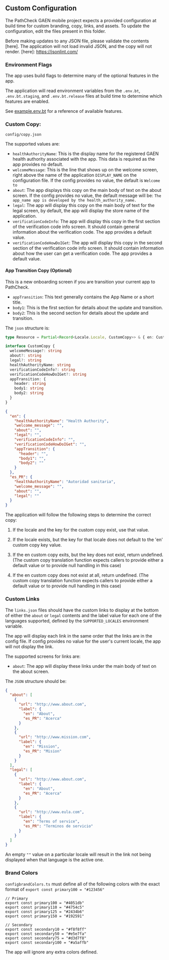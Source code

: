 ## Custom Configuration

The PathCheck GAEN mobile project expects a provided configuration at build time
for custom branding, copy, links, and assets. To update the configuration, edit
the files present in this folder.

Before making updates to any JSON file, please validate the contents [here].
The application will not load invalid JSON, and the copy will not render.
[here]: https://jsonlint.com/

### Environment Flags

The app uses build flags to determine many of the optional features in the app.

The application will read environment variables from the `.env.bt`,
`.env.bt.staging`, and `.env.bt.release` files at build time to determine which
features are enabled.

See [example.env.bt](../example.env.bt) for a reference of available features.

### Custom Copy:

`config/copy.json`

The supported values are:

- `healthAuthorityName`: This is the display name for the registered GAEN health authority associated with the app. This data is required as the app provides no default.
- `welcomeMessage`: This is the line that shows up on the welcome screen, right above the name of the application `DISPLAY_NAME` on the configuration file. If the config provides no value, the default is `Welcome to`
- `about`: The app displays this copy on the main body of text on the about screen.
  If the config provides no value, the default message will be:
  `The app_name app is developed by the health_authority_name.`
- `legal`: The app will display this copy on the main body of text for the legal screen,
  by default, the app will display the store name of the application.
- `verificationCodeInfo`: The app will display this copy in the first section of
  the verification code info screen. It should contain general information about
  the verification code. The app provides a default value.
- `verificationCodeHowDoIGet`: The app will display this copy in the second section of
  the verification code info screen. It should contain information about how the
  user can get a verification code. The app provides a default value.

#### App Transition Copy (Optional)

This is a new onboarding screen if you are transition your current app to PathCheck.

- `appTransition`: This text generally contains the App Name or a short title.
- `body1`: This is the first section for details about the update and transition.
- `body2`: This is the second section for details about the update and transition.

The `json` structure is:

```typescript
type Resource = Partial<Record<Locale.Locale, CustomCopy>> & { en: CustomCopy }

interface CustomCopy {
  welcomeMessage?: string
  about?: string
  legal?: string
  healthAuthorityName: string
  verificationCodeInfo?: string
  verificationCodeHowDoIGet?: string
  appTransition: {
    header: string
    body1: string
    body2: string
  }
}
```

```json
{
  "en": {
    "healthAuthorityName": "Health Authority",
    "welcome_message": "",
    "about": "",
    "legal": "",
    "verificationCodeInfo": "",
    "verificationCodeHowDoIGet": "",
    "appTransition": {
      "header": "",
      "body1": "",
      "body2": ""
    }
  },
  "es_PR": {
    "healthAuthorityName": "Autoridad sanitaria",
    "welcome_message": "",
    "about": "",
    "legal": ""
  }
}
```

The application will follow the following steps to determine the correct copy:

1. If the locale and the key for the custom copy exist, use that value.

2. If the locale exists, but the key for that locale does not default to
   the 'en' custom copy key value.

3. If the en custom copy exits, but the key does not exist, return
   undefined. (The custom copy translation function expects callers to provide either a default value or to provide null handling in this case)

4. If the en custom copy does not exist at all, return undefined. (The custom copy translation function expects callers to provide either a default value or to provide null handling in this case)

### Custom Links

The `links.json` files should have the custom links to display at the bottom
of either the `about` or `legal` contents and the label value for each one of
the languages supported, defined by the `SUPPORTED_LOCALES` environment
variable.

The app will display each link in the same order that the links are in the config file. If config provides no value for the user's current locale, the app will not display the link.

The supported screens for links are:

- `about`: The app will display these links under the main body of text on the about screen.

The `JSON` structure should be:

```json
{
  "about": [
    {
      "url": "http://www.about.com",
      "label": {
        "en": "About",
        "es_PR": "Acerca"
      }
    },
    {
      "url": "http://www.mission.com",
      "label": {
        "en": "Mission",
        "es_PR": "Mision"
      }
    }
  ],
  "legal": [
    {
      "url": "http://www.about.com",
      "label": {
        "en": "About",
        "es_PR": "Acerca"
      }
    },
    {
      "url": "http://www.eula.com",
      "label": {
        "en": "Terms of service",
        "es_PR": "Terminos de servicio"
      }
    }
  ]
}
```

An empty `""` value on a particular locale will result in the link not being
displayed when that language is the active one.

### Brand Colors

`configbrandColors.ts` must define all of the following colors with the exact
format of `export const primary100 = "#123456"`

```
// Primary
export const primary100 = "#4051db"
export const primary110 = "#4754c5"
export const primary125 = "#2434b6"
export const primary150 = "#192591"

// Secondary
export const secondary10 = "#f8f8ff"
export const secondary50 = "#e5e7fa"
export const secondary75 = "#d3d7f8"
export const secondary100 = "#a5affb"
```

The app will ignore any extra colors defined.
